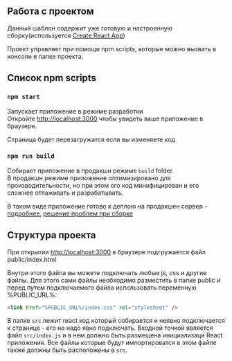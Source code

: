 ## Работа с проектом

Данный шаблон содержит уже готовую и настроенную сборку(используется [Create React App](https://github.com/facebook/create-react-app))

Проект управляет при помощи npm scripts, которые можно вызвать в консоли в папке проекта.

## Список npm scripts

### `npm start`

Запускает приложение в режиме разработки<br>
Откройте [http://localhost:3000](http://localhost:3000) чтобы увидеть ваше приложение в браузере.

Страница будет перезагружатся если вы изменяете код<br>

### `npm run build`

Собирает приложение в продакшн режиме `build` folder.<br>
В продакшн режиме приложение оптимизировано для производительности, но при этом его код минифицирован и его сложнее отлаживать и разрабатывать.

В таком виде приложение готово к деплою на продакшен сервер - [подробнее](https://facebook.github.io/create-react-app/docs/deployment), [решение проблем при сборке](https://facebook.github.io/create-react-app/docs/troubleshooting#npm-run-build-fails-to-minify)

## Структура проекта

При открытии [http://localhost:3000](http://localhost:3000) в браузере подгружается файл public/index.html

Внутри этого файла вы можете подключать любые js, css и другие файлы. Для этого сами файлы необходимо разместить в папке public и перед путем подключаемого файла использовать переменную %PUBLIC_URL%:

```html
<link href="%PUBLIC_URL%/index.css" rel="stylesheet" />
```

В папке `src` лежит react код который собирается и неявно подключается к странице - его не надо явно подключать. Входной точкой является файл `src/index.js` и в нем должно быть размещена инициализаци React приложения. Все файлы которые будут импортироватся в этом файле также должны быть расположены в `src`.
